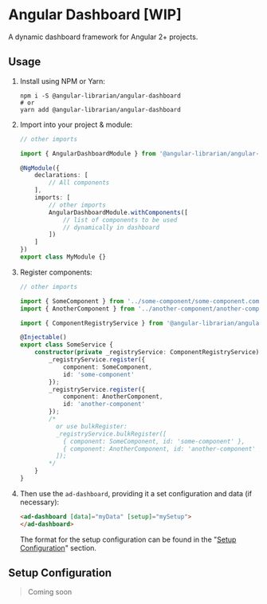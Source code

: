 # Angular Dashboard [WIP]

A dynamic dashboard framework for Angular 2+ projects.

## Usage

1. Install using NPM or Yarn:

    ```shell
    npm i -S @angular-librarian/angular-dashboard
    # or
    yarn add @angular-librarian/angular-dashboard
    ```
2. Import into your project & module:
    ```typescript
    // other imports

    import { AngularDashboardModule } from '@angular-librarian/angular-dashboard';

    @NgModule({
        declarations: [
            // All components
        ],
        imports: [
            // other imports
            AngularDashboardModule.withComponents([
                // list of components to be used
                // dynamically in dashboard
            ])
        ]
    })
    export class MyModule {}
    ```
3. Register components:
    ```typescript
    // other imports

    import { SomeComponent } from '../some-component/some-component.component.ts';
    import { AnotherComponent } from '../another-component/another-component.component.ts';

    import { ComponentRegistryService } from '@angular-librarian/angular-dashboard';

    @Injectable()
    export class SomeService {
        constructor(private _registryService: ComponentRegistryService) {
            _registryService.register({
                component: SomeComponent,
                id: 'some-component'
            });
            _registryService.register({
                component: AnotherComponent,
                id: 'another-component'
            });
            /*
              or use bulkRegister:
              _registryService.bulkRegister([
                { component: SomeComponent, id: 'some-component' },
                { component: AnotherComponent, id: 'another-component' }
              ]);
            */
        }
    }
    ```
4. Then use the `ad-dashboard`, providing it a set configuration and data
    (if necessary):
    ```html
    <ad-dashboard [data]="myData" [setup]="mySetup">
    </ad-dashboard>
    ```
    The format for the setup configuration can be found in the
    "[Setup Configuration](#setup-configuration)" section.

## <a id="setup-configuration"></a>Setup Configuration

> Coming soon